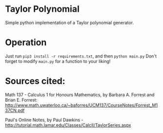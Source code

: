 # Taylor Polynomial
 
Simple python implementation of a Taylor polynomial generator. 

# Operation

Just run `pip3 install -r requirements.txt`, and then `python main.py`
Don't forget to modify `main.py` for a function to your liking!

# Sources cited:

Math 137 - Calculus 1 for Honours Mathematics, by Barbara A. Forrest and Brian E. Forrest: http://www.math.uwaterloo.ca/~baforres/UCM137/CourseNotes/Forrest_M137CN.pdf

Paul's Online Notes, by Paul Dawkins  - http://tutorial.math.lamar.edu/Classes/CalcII/TaylorSeries.aspx
